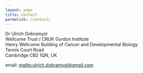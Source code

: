 ```yaml
---
layout: page
title: Contact
permalink: /contact/
---
```


Dr Ulrich Dobramysl  
Wellcome Trust / CRUK Gurdon Institute  
Henry Wellcome Building of Cancer and Developmental Biology  
Tennis Court Road  
Cambridge CB2 1QN, UK  

email: <mailto:ulrich.dobramysl@gmail.com>
